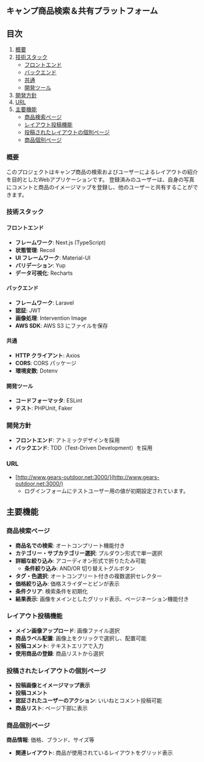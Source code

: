 ## キャンプ商品検索＆共有プラットフォーム

## 目次

1. [概要](#概要)
2. [技術スタック](#技術スタック)
   - [フロントエンド](#フロントエンド)
   - [バックエンド](#バックエンド)
   - [共通](#共通)
   - [開発ツール](#開発ツール)
3. [開発方針](#開発方針)
4. [URL](#URL)
5. [主要機能](#主要機能)
   - [商品検索ページ](#商品検索ページ)
   - [レイアウト投稿機能](#レイアウト投稿機能)
   - [投稿されたレイアウトの個別ページ](#投稿されたレイアウトの個別ページ)
   - [商品個別ページ](#商品個別ページ)
     
### 概要

このプロジェクトはキャンプ商品の検索およびユーザーによるレイアウトの紹介を目的としたWebアプリケーションです。
登録済みのユーザーは、自身の写真にコメントと商品のイメージマップを登録し、他のユーザーと共有することができます。

### 技術スタック

#### フロントエンド

- **フレームワーク**: Next.js (TypeScript)
- **状態管理**: Recoil
- **UI フレームワーク**: Material-UI
- **バリデーション**: Yup
- **データ可視化**: Recharts

#### バックエンド

- **フレームワーク**: Laravel
- **認証**: JWT
- **画像処理**: Intervention Image
- **AWS SDK**: AWS S3 にファイルを保存

#### 共通

- **HTTP クライアント**: Axios
- **CORS**: CORS パッケージ
- **環境変数**: Dotenv

#### 開発ツール

- **コードフォーマッタ**: ESLint
- **テスト**: PHPUnit, Faker

### 開発方針

- **フロントエンド**: アトミックデザインを採用
- **バックエンド**: TDD（Test-Driven Development）を採用

### URL

- [http://www.gears-outdoor.net:3000/](http://www.gears-outdoor.net:3000/)
  - ログインフォームにテストユーザー用の値が初期設定されています。

## 主要機能

### 商品検索ページ

- **商品名での検索**: オートコンプリート機能付き
- **カテゴリー・サブカテゴリー選択**: プルダウン形式で単一選択
- **詳細な絞り込み**: アコーディオン形式で折りたたみ可能
  - **条件絞り込み**: AND/OR 切り替えトグルボタン
- **タグ・色選択**: オートコンプリート付きの複数選択セレクター
- **価格絞り込み**: 価格スライダーとピンが表示
- **条件クリア**: 検索条件を初期化
- **結果表示**: 画像をメインとしたグリッド表示、ページネーション機能付き

### レイアウト投稿機能

- **メイン画像アップロード**: 画像ファイル選択
- **商品ラベル配置**: 画像上をクリックで選択し、配置可能
- **投稿コメント**: テキストエリアで入力
- **使用商品の登録**: 商品リストから選択

### 投稿されたレイアウトの個別ページ

- **投稿画像とイメージマップ表示**
- **投稿コメント**
- **認証されたユーザーのアクション**: いいねとコメント投稿可能
- **商品リスト**: ページ下部に表示

### 商品個別ページ

 **商品情報**: 価格、ブランド、サイズ等
- **関連レイアウト**: 商品が使用されているレイアウトをグリッド表示
